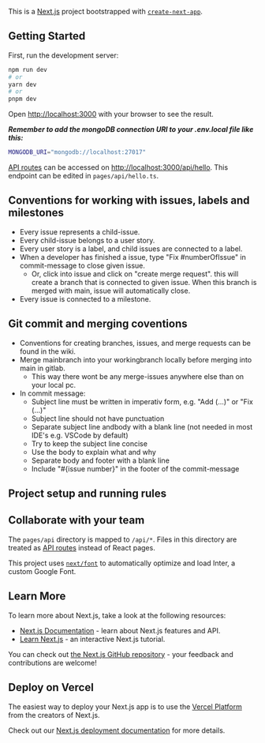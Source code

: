 This is a [Next.js](https://nextjs.org/) project bootstrapped with [`create-next-app`](https://github.com/vercel/next.js/tree/canary/packages/create-next-app).

## Getting Started

First, run the development server:

```bash
npm run dev
# or
yarn dev
# or
pnpm dev
```

Open [http://localhost:3000](http://localhost:3000) with your browser to see the result.

**_Remember to add the mongoDB connection URI to your .env.local file like this:_**

```bash
MONGODB_URI="mongodb://localhost:27017"
```

[API routes](https://nextjs.org/docs/api-routes/introduction) can be accessed on [http://localhost:3000/api/hello](http://localhost:3000/api/hello). This endpoint can be edited in `pages/api/hello.ts`.

## Conventions for working with issues, labels and milestones

-   Every issue represents a child-issue.
-   Every child-issue belongs to a user story.
-   Every user story is a label, and child issues are connected to a label.
-   When a developer has finished a issue, type "Fix #numberOfIssue" in commit-message to close given issue.
    -   Or, click into issue and click on "create merge request". this will create a branch that is connected to given issue.
        When this branch is merged with main, issue will automatically close.
-   Every issue is connected to a milestone.

## Git commit and merging coventions

-   Conventions for creating branches, issues, and merge requests can be found in the wiki.
-   Merge mainbranch into your workingbranch locally before merging into main in gitlab.
    -   This way there wont be any merge-issues anywhere else than on your local pc.
-   In commit message:
    -   Subject line must be written in imperativ form, e.g. "Add (...)" or "Fix (...)"
    -   Subject line should not have punctuation
    -   Separate subject line andbody with a blank line (not needed in most IDE's e.g. VSCode by default)
    -   Try to keep the subject line concise
    -   Use the body to explain what and why
    -   Separate body and footer with a blank line
    -   Include "#{issue number}" in the footer of the commit-message

## Project setup and running rules

## Collaborate with your team

The `pages/api` directory is mapped to `/api/*`. Files in this directory are treated as [API routes](https://nextjs.org/docs/api-routes/introduction) instead of React pages.

This project uses [`next/font`](https://nextjs.org/docs/basic-features/font-optimization) to automatically optimize and load Inter, a custom Google Font.

## Learn More

To learn more about Next.js, take a look at the following resources:

-   [Next.js Documentation](https://nextjs.org/docs) - learn about Next.js features and API.
-   [Learn Next.js](https://nextjs.org/learn) - an interactive Next.js tutorial.

You can check out [the Next.js GitHub repository](https://github.com/vercel/next.js/) - your feedback and contributions are welcome!

## Deploy on Vercel

The easiest way to deploy your Next.js app is to use the [Vercel Platform](https://vercel.com/new?utm_medium=default-template&filter=next.js&utm_source=create-next-app&utm_campaign=create-next-app-readme) from the creators of Next.js.

Check out our [Next.js deployment documentation](https://nextjs.org/docs/deployment) for more details.
